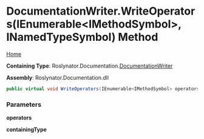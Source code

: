 <a name="_top"></a>

# DocumentationWriter\.WriteOperators\(IEnumerable\<IMethodSymbol>, INamedTypeSymbol\) Method

[Home](../../../../README.md#_top)

**Containing Type**: Roslynator\.Documentation\.[DocumentationWriter](../README.md#_top)

**Assembly**: Roslynator\.Documentation\.dll

```csharp
public virtual void WriteOperators(IEnumerable<IMethodSymbol> operators, INamedTypeSymbol containingType)
```

### Parameters

**operators**

**containingType**